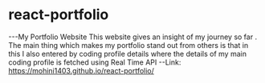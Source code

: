 # react-portfolio

---My Portfolio Website
This website gives an insight of my journey so far .
The main thing which makes my portfolio stand out from others is that in this I also entered by coding profile details where the details of my main coding profile is fetched 
using Real Time API
--Link:
https://mohini1403.github.io/react-portfolio/
